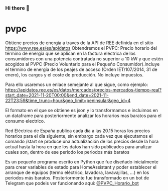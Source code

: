 ### Hi there 👋

<!--
**pepeherr/pvpc** is a ✨ _special_ ✨ repository because its `README.md` (this file) appears on your GitHub profile.

Here are some ideas to get you started:

- 🔭 I’m currently working on ...
- 🌱 I’m currently learning ...
- 👯 I’m looking to collaborate on ...
- 🤔 I’m looking for help with ...
- 💬 Ask me about ...
- 📫 How to reach me: ...
- 😄 Pronouns: ...
- ⚡ Fun fact: ...
-->
# pvpc
Obtiene precios de energia a traves de la API de REE definida en el sitio
<a href=https://www.ree.es/es/apidatos>https://www.ree.es/es/apidatos</a>
Obtendremos el PVPC: Precio horario del término de energía que se aplican en la factura eléctrica
de los consumidores con una potencia contratada no superior a 10 kW y que estén acogidos
al PVPC (Precio Voluntario para el Pequeño Consumidor).Incluye el término de energía de
los peajes de acceso (Orden IET/107/2014, 31 de enero), los cargos y el coste de producción.
No incluye impuestos.

Para ello usaremos un enlace semejante al que sigue, como ejemplo:
https://apidatos.ree.es/es/datos/mercados/precios-mercados-tiempo-real?start_date=2021-11-20T00:00&end_date=2021-11-22T23:59&time_trunc=hour&geo_limit=peninsular&geo_id=4

El formato en el que se obtiene es json y lo transformamos e incluimos en un dataframe
para posteriormente analizar los horarios mas baratos para el consumo electrico.

Red Eléctrica de España publica cada día a las 20.15 horas los precios horarios para el día siguiente, sin embargo cada vez que ejecutamos el comando /start se produce una actualización de los precios desde la hora actual hasta la hora en que los datos han sido publicados para analizar cuales son, dentro de ese periodo los periodos más baratos

Es un pequeño programa escrito en Python que fue diseñado inicialmente para crear variables de estado para HomeAssistant y poder establecer el arranque de equipos (termo eléctrico, lavadora, lavavajillas, ...) en los periodos más baratos.
Posteriormente fue transformado en un bot de Telegram que podeis ver funcionando aqui: <a href="https://t.me/PVPC_Horario_bot">@PVPC_Horario_bot</a>
